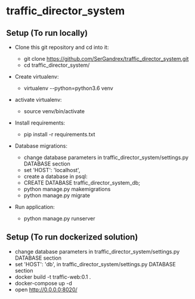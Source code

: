 # traffic_director_system

## Setup (To run locally)
- Clone this git repository and cd into it:
    - git clone https://github.com/SerGandrex/traffic_director_system.git
    - cd traffic_director_system/

- Create virtualenv:
  - virtualenv --python=python3.6 venv
  
- activate virtualenv:
  - source venv/bin/activate
  
- Install requirements:
  - pip install -r requirements.txt

- Database migrations:
  
  - change database parameters in traffic_director_system/settings.py DATABASE section
  - set 'HOST': 'localhost',
  - create a database in psql:
  - CREATE DATABASE traffic_director_system_db;
  - python manage.py makemigrations
  - python manage.py migrate

- Run application:
  - python manage.py runserver
  
## Setup (To run dockerized solution)
  - change database parameters in traffic_director_system/settings.py DATABASE section
  - set 'HOST': 'db', in traffic_director_system/settings.py DATABASE section
  - docker build -t traffic-web:0.1 .
  - docker-compose up -d
  - open http://0.0.0.0:8020/